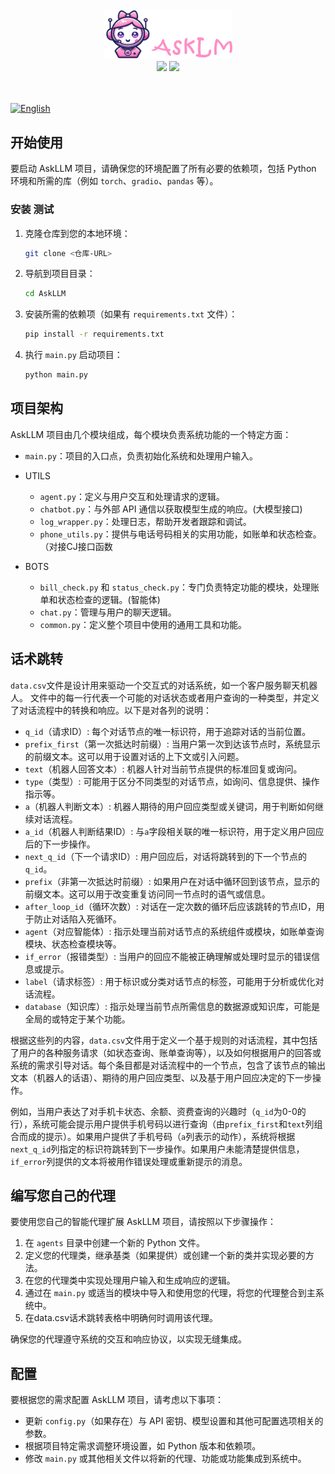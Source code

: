 <div align=center>
<img src="asklm.png"  width="206.5" height="80.45" />
</div>
<div align=center>
    <img src="https://img.shields.io/badge/License-Apache%202.0-brightgreen.svg" />
<img src="https://img.shields.io/badge/Long-Yuan-green.svg"  />
</div>
<div>
<br>
<br>
</div>

[![English](https://img.shields.io/badge/-English-blue?style=flat-square)](README.md)

## 开始使用

要启动 AskLLM 项目，请确保您的环境配置了所有必要的依赖项，包括 Python 环境和所需的库（例如 `torch`、`gradio`、`pandas` 等）。

### 安装 测试

1. 克隆仓库到您的本地环境：
    ```bash
    git clone <仓库-URL>
    ```

2. 导航到项目目录：
    ```bash
    cd AskLLM
    ```

3. 安装所需的依赖项（如果有 `requirements.txt` 文件）：
    ```bash
    pip install -r requirements.txt
    ```

4. 执行 `main.py` 启动项目：
    ```bash
    python main.py
    ```

## 项目架构

AskLLM 项目由几个模块组成，每个模块负责系统功能的一个特定方面：

- `main.py`：项目的入口点，负责初始化系统和处理用户输入。

- UTILS
    - `agent.py`：定义与用户交互和处理请求的逻辑。
    - `chatbot.py`：与外部 API 通信以获取模型生成的响应。(大模型接口)
    - `log_wrapper.py`：处理日志，帮助开发者跟踪和调试。
    - `phone_utils.py`：提供与电话号码相关的实用功能，如账单和状态检查。（对接CJ接口函数

- BOTS
    - `bill_check.py` 和 `status_check.py`：专门负责特定功能的模块，处理账单和状态检查的逻辑。(智能体)
    - `chat.py`：管理与用户的聊天逻辑。
    - `common.py`：定义整个项目中使用的通用工具和功能。

## 话术跳转

`data.csv`文件是设计用来驱动一个交互式的对话系统，如一个客户服务聊天机器人。
文件中的每一行代表一个可能的对话状态或者用户查询的一种类型，并定义了对话流程中的转换和响应。以下是对各列的说明：

- `q_id`（请求ID）: 每个对话节点的唯一标识符，用于追踪对话的当前位置。
- `prefix_first`（第一次抵达时前缀）: 当用户第一次到达该节点时，系统显示的前缀文本。这可以用于设置对话的上下文或引入问题。
- `text`（机器人回答文本）: 机器人针对当前节点提供的标准回复或询问。
- `type`（类型）: 可能用于区分不同类型的对话节点，如询问、信息提供、操作指示等。
- `a`（机器人判断文本）: 机器人期待的用户回应类型或关键词，用于判断如何继续对话流程。
- `a_id`（机器人判断结果ID）: 与`a`字段相关联的唯一标识符，用于定义用户回应后的下一步操作。
- `next_q_id`（下一个请求ID）: 用户回应后，对话将跳转到的下一个节点的`q_id`。
- `prefix`（非第一次抵达时前缀）: 如果用户在对话中循环回到该节点，显示的前缀文本。这可以用于改变重复访问同一节点时的语气或信息。
- `after_loop_id`（循环次数）: 对话在一定次数的循环后应该跳转的节点ID，用于防止对话陷入死循环。
- `agent`（对应智能体）: 指示处理当前对话节点的系统组件或模块，如账单查询模块、状态检查模块等。
- `if_error`（报错类型）: 当用户的回应不能被正确理解或处理时显示的错误信息或提示。
- `label`（请求标签）: 用于标识或分类对话节点的标签，可能用于分析或优化对话流程。
- `database`（知识库）: 指示处理当前节点所需信息的数据源或知识库，可能是全局的或特定于某个功能。

根据这些列的内容，`data.csv`文件用于定义一个基于规则的对话流程，其中包括了用户的各种服务请求（如状态查询、账单查询等），以及如何根据用户的回答或系统的需求引导对话。每个条目都是对话流程中的一个节点，包含了该节点的输出文本（机器人的话语）、期待的用户回应类型、以及基于用户回应决定的下一步操作。

例如，当用户表达了对手机卡状态、余额、资费查询的兴趣时（`q_id`为0-0的行），系统可能会提示用户提供手机号码以进行查询（由`prefix_first`和`text`列组合而成的提示）。如果用户提供了手机号码（`a`列表示的动作），系统将根据`next_q_id`列指定的标识符跳转到下一步操作。如果用户未能清楚提供信息，`if_error`列提供的文本将被用作错误处理或重新提示的消息。

## 编写您自己的代理

要使用您自己的智能代理扩展 AskLLM 项目，请按照以下步骤操作：

1. 在 `agents` 目录中创建一个新的 Python 文件。
2. 定义您的代理类，继承基类（如果提供）或创建一个新的类并实现必要的方法。
3. 在您的代理类中实现处理用户输入和生成响应的逻辑。
4. 通过在 `main.py` 或适当的模块中导入和使用您的代理，将您的代理整合到主系统中。
5. 在data.csv话术跳转表格中明确何时调用该代理。

确保您的代理遵守系统的交互和响应协议，以实现无缝集成。

## 配置

要根据您的需求配置 AskLLM 项目，请考虑以下事项：

- 更新 `config.py`（如果存在）与 API 密钥、模型设置和其他可配置选项相关的参数。
- 根据项目特定需求调整环境设置，如 Python 版本和依赖项。
- 修改 `main.py` 或其他相关文件以将新的代理、功能或功能集成到系统中。
